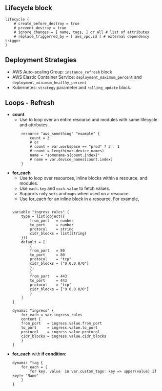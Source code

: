 ## Lifecycle block

```hcl
lifecycle {
    # create_before_destroy = true
    # prevent_destroy = true
    # ignore_changes = [ name, tags, ] or all # list of attributes
    # replace_triggerred_by = [ aws_vpc.id ] # external dependency trigger
}
```

## Deployment Strategies

- AWS Auto-scaling Group: `instance_refresh` block
- AWS Elastic Container Service: `deployment_maximum_percent` and `deployment_minimum_healthy_percent`
- Kubernetes: `strategy` parameter and `rolling_update` block.

## Loops - Refresh
- **count**
    - Use to loop over an entire resource and modules with same lifecycle and attributes.
    ```hcl
        resource "aws_something" "example" {
            count = 3 
            # or
            # count = var.workspace == "prod" ? 3 : 1 
            # count = length(var.device_names) 
            name = "somename-${count.index}"
            # name = var.device_names[count.index]
        }
    ```
- **for_each**
    -  Use to loop over resources, inline blocks within a resource, and modules.
    - Use `each.key` and `each.value` to fetch values.
    - Supports only `sets` and `maps` when used on a resource.
    - Use for_each for an inline block in a resource. For example,
    ```hcl

    variable "ingress_rules" {
        type = list(object({
            from_port   = number
            to_port     = number
            protocol    = string
            cidr_blocks = list(string)
        }))
        default = [
            {
            from_port   = 80
            to_port     = 80
            protocol    = "tcp"
            cidr_blocks = ["0.0.0.0/0"]
            },
            {
            from_port   = 443
            to_port     = 443
            protocol    = "tcp"
            cidr_blocks = ["0.0.0.0/0"]
            }
        ]
    }

    dynamic "ingress" {
        for_each = var.ingress_rules
        content {
        from_port   = ingress.value.from_port
        to_port     = ingress.value.to_port
        protocol    = ingress.value.protocol
        cidr_blocks = ingress.value.cidr_blocks
        }
    }
    ```
- **for_each** with **if condition**:
    ```hcl
    dynamic "tag {
        for_each = {
            for key, value  in var.custom_tags: key => upper(value) if key!= "Name"
        }
    }
    ```